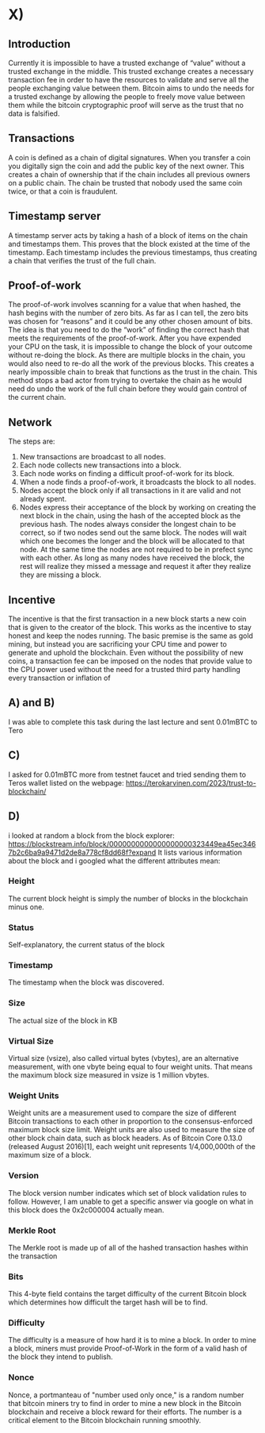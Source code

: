 # X)
## Introduction
  Currently it is impossible to have a trusted exchange of “value” without a trusted exchange in the middle. This trusted exchange creates a necessary transaction fee in order to have the resources to validate and serve all the people exchanging value between them. Bitcoin aims to undo the needs for a trusted exchange by allowing the people to freely move value between them while the bitcoin cryptographic proof will serve as the trust that no data is falsified.
## Transactions
  A coin is defined as a chain of digital signatures. When you transfer a coin you digitally sign the coin and add the public key of the next owner. This creates a chain of ownership that if the chain includes all previous owners on a public chain. The chain be trusted that nobody used the same coin twice, or that a coin is fraudulent.
## Timestamp server
  A timestamp server acts by taking a hash of a block of items on the chain and timestamps them. This proves that the block existed at the time of the timestamp. Each timestamp includes the previous timestamps, thus creating a chain that verifies the trust of the full chain.
## Proof-of-work
  The proof-of-work involves scanning for a value that when hashed, the hash begins with the number of zero bits. As far as I can tell, the zero bits was chosen for “reasons” and it could be any other chosen amount of bits. The idea is that you need to do the “work” of finding the correct hash that meets the requirements of the proof-of-work. After you have expended your CPU on the task, it is impossible to change the block of your outcome without re-doing the block. As there are multiple blocks in the chain, you would also need to re-do all the work of the previous blocks. This creates a nearly impossible chain to break that functions as the trust in the chain. This method stops a bad actor from trying to overtake the chain as he would need do undo the work of the full chain before they would gain control of the current chain.
## Network
  The steps are:
  1) New transactions are broadcast to all nodes. 
  2) Each node collects new transactions into a block. 
  3) Each node works on finding a difficult proof-of-work for its block. 
  4) When a node finds a proof-of-work, it broadcasts the block to all nodes. 
  5) Nodes accept the block only if all transactions in it are valid and not already spent. 
  6) Nodes express their acceptance of the block by working on creating the next block in the chain, using the hash of the accepted block as the previous hash.
  The nodes always consider the longest chain to be correct, so if two nodes send out the same block. The nodes will wait which one becomes the longer and the block will be allocated to that node. At the same time the nodes are not required to be in prefect sync with each other. As long as many nodes have received the block, the rest will realize they missed a message and request it after they realize they are missing a block.
##  Incentive
  The incentive is that the first transaction in a new block starts a new coin that is given to the creator of the block. This works as the incentive to stay honest and keep the nodes running. The basic premise is the same as gold mining, but instead you are sacrificing your CPU time and power to generate and uphold the blockchain. Even without the possibility of new coins, a transaction fee can be imposed on the nodes that provide value to the CPU power used without the need for a trusted third party handling every transaction or inflation of

## A) and B)
  I was able to complete this task during the last lecture and sent 0.01mBTC to Tero

## C)
  I asked for 0.01mBTC more from testnet faucet and tried sending them to Teros wallet listed on the webpage: https://terokarvinen.com/2023/trust-to-blockchain/

## D)
i looked at random a block from the block explorer: https://blockstream.info/block/0000000000000000000323449ea45ec3467b2c6ba9a9471d2de8a778cf8dd68f?expand
It lists various information about the block and i googled what the different attributes mean:
### Height
The current block height is simply the number of blocks in the blockchain minus one.
### Status
Self-explanatory, the current status of the block
### Timestamp
The timestamp when the block was discovered.
### Size
The actual size of the block in KB
### Virtual Size
Virtual size (vsize), also called virtual bytes (vbytes), are an alternative measurement, with one vbyte being equal to four weight units. That means the maximum block size measured in vsize is 1 million vbytes.
### Weight Units
Weight units are a measurement used to compare the size of different Bitcoin transactions to each other in proportion to the consensus-enforced maximum block size limit. Weight units are also used to measure the size of other block chain data, such as block headers. As of Bitcoin Core 0.13.0 (released August 2016)[1], each weight unit represents 1/4,000,000th of the maximum size of a block.
### Version
The block version number indicates which set of block validation rules to follow. However, I am unable to get a specific answer via google on what in this block does the 0x2c000004 actually mean.
### Merkle Root
The Merkle root is made up of all of the hashed transaction hashes within the transaction
### Bits
This 4-byte field contains the target difficulty of the current Bitcoin block which determines how difficult the target hash will be to find.
### Difficulty
The difficulty is a measure of how hard it is to mine a block. In order to mine a block, miners must provide Proof-of-Work in the form of a valid hash of the block they intend to publish.
### Nonce
Nonce, a portmanteau of "number used only once," is a random number that bitcoin miners try to find in order to mine a new block in the Bitcoin blockchain and receive a block reward for their efforts. The number is a critical element to the Bitcoin blockchain running smoothly.
